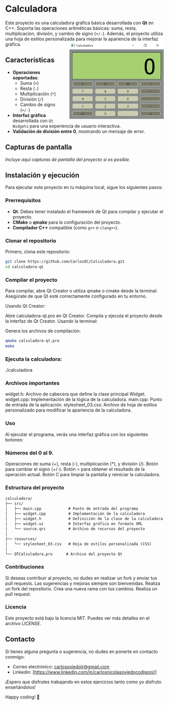 # Calculadora
 
<p>
Este proyecto es una calculadora gráfica básica desarrollada con <strong>Qt</strong> en C++. Soporta las operaciones aritméticas básicas: suma, resta, multiplicación, división, y cambio de signo (<code>+/-</code>). Además, el proyecto utiliza una hoja de estilos personalizada para mejorar la apariencia de la interfaz gráfica.
<img src="https://github.com/CarlosOC/Calculadora/blob/main/Imagenes/Calculadora.png" alt="Calculadora" style="float:right; width:300px; margin-left:10px;">
</p>


## Características

- **Operaciones soportadas**:
  - Suma (`+`)
  - Resta (`-`)
  - Multiplicación (`*`)
  - División (`/`)
  - Cambio de signo (`+/-`)
- **Interfaz gráfica** desarrollada con `Qt Widgets` para una experiencia de usuario interactiva.
- **Validación de división entre 0**, mostrando un mensaje de error.

## Capturas de pantalla

_Incluye aquí capturas de pantalla del proyecto si es posible._

## Instalación y ejecución

Para ejecutar este proyecto en tu máquina local, sigue los siguientes pasos:

### Prerrequisitos

- **Qt**: Debes tener instalado el framework de Qt para compilar y ejecutar el proyecto.
- **CMake** o **qmake** para la configuración del proyecto.
- **Compilador C++** compatible (como `g++` o `clang++`).

### Clonar el repositorio

Primero, clona este repositorio:

```bash
git clone https://github.com/CarlosOC/Calculadora.git
cd calculadora-qt 
```

### Compilar el proyecto
Para compilar, abre Qt Creator o utiliza qmake o cmake desde la terminal. Asegúrate de que Qt esté correctamente configurado en tu entorno.

Usando Qt Creator:

Abre calculadora-qt.pro en Qt Creator.
Compila y ejecuta el proyecto desde la interfaz de Qt Creator.
Usando la terminal:

Genera los archivos de compilación:
```bash
qmake calculadora-qt.pro
make
```
### Ejecuta la calculadora:
./calculadora

### Archivos importantes
widget.h: Archivo de cabecera que define la clase principal Widget.
widget.cpp: Implementación de la lógica de la calculadora.
main.cpp: Punto de entrada de la aplicación.
stylesheet_03.css: Archivo de hoja de estilos personalizado para modificar la apariencia de la calculadora.

### Uso
Al ejecutar el programa, verás una interfaz gráfica con los siguientes botones:

### Números del 0 al 9.
Operaciones de suma (+), resta (-), multiplicación (*), y división (/).
Botón para cambiar el signo (+/-).
Botón = para obtener el resultado de la operación actual.
Botón C para limpiar la pantalla y reiniciar la calculadora.

### Estructura del proyecto
```
calculadora/
├── src/                    
│   ├── main.cpp            # Punto de entrada del programa
│   ├── widget.cpp          # Implementación de la calculadora
│   ├── widget.h            # Definición de la clase de la calculadora
│   ├── widget.ui           # Interfaz gráfica en formato XML
│   └── source.qrc          # Archivo de recursos del proyecto
│
├── resources/              
│   └── stylesheet_03.css   # Hoja de estilos personalizada (CSS)
│
└── QTCalculadora.pro      # Archivo del proyecto Qt
```
### Contribuciones
Si deseas contribuir al proyecto, no dudes en realizar un fork y enviar tus pull requests. Las sugerencias y mejoras siempre son bienvenidas.
Realiza un fork del repositorio.
Crea una nueva rama con tus cambios.
Realiza un pull request.

### Licencia
Este proyecto está bajo la licencia MIT. Puedes ver más detalles en el archivo LICENSE.

## Contacto

Si tienes alguna pregunta o sugerencia, no dudes en ponerte en contacto conmigo:

- Correo electrónico: carlosoviedolr@gmail.com
- Linkedin: [https://www.linkedin.com/in/carlosnicolasoviedocodigoni/]

¡Espero que disfrutes trabajando en estos ejercicios tanto como yo disfruto enseñándolos!

Happy coding! 🚀
